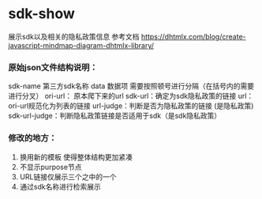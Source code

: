 # sdk-show
展示sdk以及相关的隐私政策信息
参考文档  https://dhtmlx.com/blog/create-javascript-mindmap-diagram-dhtmlx-library/

### 原始json文件结构说明：
sdk-name 第三方sdk名称
data 数据项 需要按照顿号进行分隔（在括号内的需要进行分叉）
ori-url： 原本爬下来的url
sdk-url：确定为sdk隐私政策的链接
url：ori-url规范化为列表的链接
url-judge：判断是否为隐私政策的链接 (是隐私政策)
sdk-url-judge：判断隐私政策链接是否适用于sdk（是sdk隐私政策）

### 修改的地方：
1. 换用新的模板 使得整体结构更加紧凑
2. 不显示purpose节点
3. URL链接仅展示三个之中的一个
4. 通过sdk名称进行检索展示